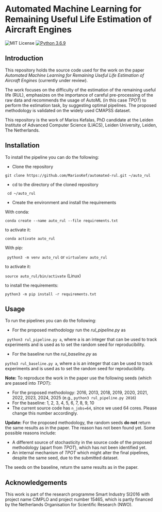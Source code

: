 # Automated Machine Learning for Remaining Useful Life Estimation of Aircraft Engines

![MIT License](https://img.shields.io/github/license/MariosKef/automated_rul?style=plastic) 
[![Python 3.6.9](https://img.shields.io/badge/python-3.6.9-green.svg?style=plastic)](https://www.python.org/downloads/release/python-369/)

## Introduction

This repository holds the source code used for the work on the paper *Automated Machine Learning for Remaining Useful Life Estimation of Aircraft Engines*
(currently under review).

The work focuses on the difficulty of the estimation of the remaining useful life (RUL), emphasizes on the importance of careful pre-processing of the raw data
and recommends the usage of AutoML (in this case *TPOT*) to perform the estimation task, by suggesting optimal pipelines. The proposed methodology is validated on the widely used CMAPSS dataset.

This repository is the work of Marios Kefalas, PhD candidate at the Leiden Institute of Advanced Computer Science (LIACS), Leiden University, Leiden, The Netherlands.

## Installation
To install the pipeline you can do the following:
* Clone the repository 

```git clone https://github.com/MariosKef/automated-rul.git ~/auto_rul```

* cd to the directory of the cloned repository

``` cd ~/auto_rul```

* Create the environment and install the requirements 

With conda:

``` conda create --name auto_rul --file requirements.txt ```

to activate it:

```conda activate auto_rul```

With pip:

``` python3 -m venv auto_rul``` or ```virtualenv auto_rul```

to activate it:

```source auto_rul/bin/activate``` (Linux)

to install the requirements:

```python3 -m pip install -r requirements.txt```

## Usage
To run the pipelines you can do the following:
* For the proposed methodology run the *rul_pipeline.py* as

``` python3 rul_pipeline.py a```, where a is an integer that can be used to track experiments and is used as to set the random seed for reproducibility.

* For the baseline run the *rul_baseline.py* as 

``` pytho3 rul_baseline.py a ```, where a is an integer that can be used to track experiments and is used as to set the random seed for reproducibility.

**Note:** To reproduce the work in the paper use the following seeds (which are passed into *TPOT*):
* For the proposed methodology: 2016, 2013, 2018, 2019, 2020, 2021, 2022, 2023, 2024, 2025 (e.g., ```python3 rul_pipeline.py 2016```)
* For the baseline: 1, 2, 3, 4, 5, 6, 7, 8, 9, 10
* The current source code has ```n_jobs=64```, since we used 64 cores. Please change this number accordingly.

**Update:** For the proposed methodology, the random seeds **do not** return the same results as in the paper. The reason has not been found yet.
Some possible reasons include:
  * A different source of stochasticity in the source code of the proposed methodology (apart from *TPOT*), which has not been identified yet.
  * An internal mechanism of *TPOT* which might alter the final pipelines, despite the same seed, due to the submitted dataset.
  
The seeds on the baseline, return the same results as in the paper.

## Acknowledgements 
This work is part of the research programme Smart Industry SI2016 with project name CIMPLO and project number 15465, which is partly financed by the Netherlands Organisation for Scientific Research (NWO).
